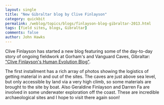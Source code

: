 ```yaml
---
layout: single 
title: "New Gibraltar blog by Clive Finlayson" 
category: quickbit
permalink: /weblog/topics/blogs/finlayson-blog-gibraltar-2013.html
tags: [field sites, blogs, Gibraltar] 
comments: false 
author: John Hawks 
---
```


Clive Finlayson has started a new blog featuring some of the day-to-day story of ongoing fieldwork at Gorham's and Vanguard Caves, Gibraltar: <a href="http://clivehumanevo.blogspot.com/2013/06/i-have-decided-to-start-this-blog-so-as.html">"Clive Finlayson's Human Evolution Blog"</a>. 

The first installment has a rich array of photos showing the logistics of getting material in and out of the sites. The caves are just above sea level, but only accessible by land via a very high climb, so some materials are brought to the site by boat. Also Geraldine Finlayson and Darren Fa are involved in some underwater exploration off the coast. These are incredible archaeological sites and I hope to visit there again soon!



